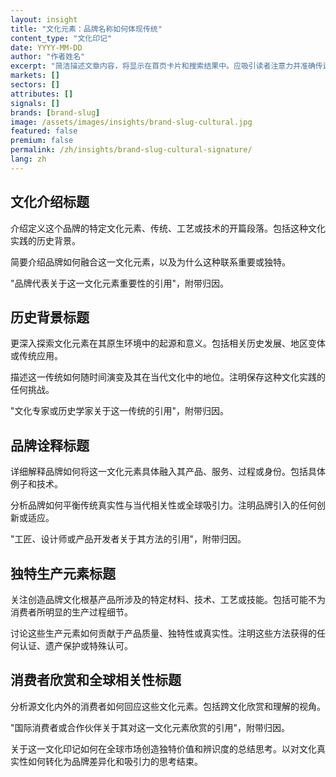 ```yaml
---
layout: insight
title: "文化元素：品牌名称如何体现传统"
content_type: "文化印记"
date: YYYY-MM-DD
author: "作者姓名"
excerpt: "简洁描述文章内容，将显示在首页卡片和搜索结果中。应吸引读者注意力并准确传达文章内容（2-3个句子）。"
markets: []
sectors: []
attributes: []
signals: []
brands: [brand-slug]
image: /assets/images/insights/brand-slug-cultural.jpg
featured: false
premium: false
permalink: /zh/insights/brand-slug-cultural-signature/
lang: zh
---
```


## 文化介绍标题

介绍定义这个品牌的特定文化元素、传统、工艺或技术的开篇段落。包括这种文化实践的历史背景。

简要介绍品牌如何融合这一文化元素，以及为什么这种联系重要或独特。

"品牌代表关于这一文化元素重要性的引用"，附带归因。

## 历史背景标题

更深入探索文化元素在其原生环境中的起源和意义。包括相关历史发展、地区变体或传统应用。

描述这一传统如何随时间演变及其在当代文化中的地位。注明保存这种文化实践的任何挑战。

"文化专家或历史学家关于这一传统的引用"，附带归因。

## 品牌诠释标题

详细解释品牌如何将这一文化元素具体融入其产品、服务、过程或身份。包括具体例子和技术。

分析品牌如何平衡传统真实性与当代相关性或全球吸引力。注明品牌引入的任何创新或适应。

"工匠、设计师或产品开发者关于其方法的引用"，附带归因。

## 独特生产元素标题

关注创造品牌文化根基产品所涉及的特定材料、技术、工艺或技能。包括可能不为消费者所明显的生产过程细节。

讨论这些生产元素如何贡献于产品质量、独特性或真实性。注明这些方法获得的任何认证、遗产保护或特殊认可。

## 消费者欣赏和全球相关性标题

分析源文化内外的消费者如何回应这些文化元素。包括跨文化欣赏和理解的视角。

"国际消费者或合作伙伴关于其对这一文化元素欣赏的引用"，附带归因。

关于这一文化印记如何在全球市场创造独特价值和辨识度的总结思考。以对文化真实性如何转化为品牌差异化和吸引力的思考结束。
